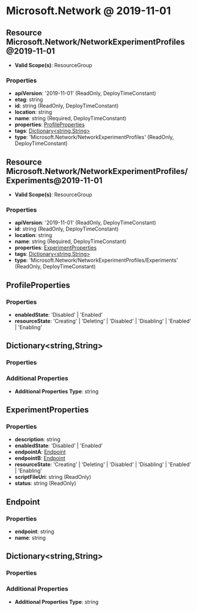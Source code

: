# Microsoft.Network @ 2019-11-01

## Resource Microsoft.Network/NetworkExperimentProfiles@2019-11-01
* **Valid Scope(s)**: ResourceGroup
### Properties
* **apiVersion**: '2019-11-01' (ReadOnly, DeployTimeConstant)
* **etag**: string
* **id**: string (ReadOnly, DeployTimeConstant)
* **location**: string
* **name**: string (Required, DeployTimeConstant)
* **properties**: [ProfileProperties](#profileproperties)
* **tags**: [Dictionary<string,String>](#dictionarystringstring)
* **type**: 'Microsoft.Network/NetworkExperimentProfiles' (ReadOnly, DeployTimeConstant)

## Resource Microsoft.Network/NetworkExperimentProfiles/Experiments@2019-11-01
* **Valid Scope(s)**: ResourceGroup
### Properties
* **apiVersion**: '2019-11-01' (ReadOnly, DeployTimeConstant)
* **id**: string (ReadOnly, DeployTimeConstant)
* **location**: string
* **name**: string (Required, DeployTimeConstant)
* **properties**: [ExperimentProperties](#experimentproperties)
* **tags**: [Dictionary<string,String>](#dictionarystringstring)
* **type**: 'Microsoft.Network/NetworkExperimentProfiles/Experiments' (ReadOnly, DeployTimeConstant)

## ProfileProperties
### Properties
* **enabledState**: 'Disabled' | 'Enabled'
* **resourceState**: 'Creating' | 'Deleting' | 'Disabled' | 'Disabling' | 'Enabled' | 'Enabling'

## Dictionary<string,String>
### Properties
### Additional Properties
* **Additional Properties Type**: string

## ExperimentProperties
### Properties
* **description**: string
* **enabledState**: 'Disabled' | 'Enabled'
* **endpointA**: [Endpoint](#endpoint)
* **endpointB**: [Endpoint](#endpoint)
* **resourceState**: 'Creating' | 'Deleting' | 'Disabled' | 'Disabling' | 'Enabled' | 'Enabling'
* **scriptFileUri**: string (ReadOnly)
* **status**: string (ReadOnly)

## Endpoint
### Properties
* **endpoint**: string
* **name**: string

## Dictionary<string,String>
### Properties
### Additional Properties
* **Additional Properties Type**: string


